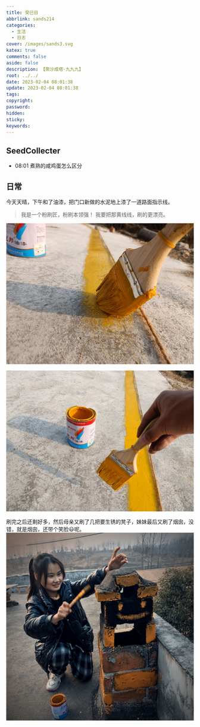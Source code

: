 ```yaml
---
title: 癸巳日
abbrlink: sands214
categories:
  - 生活
  - 日志
cover: /images/sands3.svg
katex: true
comments: false
aside: false
description: 【聚沙成塔·九九九】
root: ../../
date: 2023-02-04 08:01:38
update: 2023-02-04 08:01:38
tags:
copyright:
password:
hidden:
sticky:
keywords:
---
```


## SeedCollecter
- 08:01 煮熟的咸鸡蛋怎么区分


## 日常
今天天晴，下午和了油漆，把门口新做的水泥地上漆了一道路面指示线。
> 我是一个粉刷匠，粉刷本领强！
> 我要把那黄线线，刷的更漂亮。


![刷刷刷](../../../images/20230102/IMG_20230204_161742.jpg)

![刷毕，秉蕳提刷而立，为之踌躇满志！](../../../images/20230102/IMG_20230204_161734.jpg)

刷完之后还剩好多，然后母亲又刷了几把要生锈的凳子，妹妹最后又刷了烟囱，没错，就是烟囱，还带个笑脸😃呢。
![](../../../images/20230102/IMG_20230211_205121.jpg)